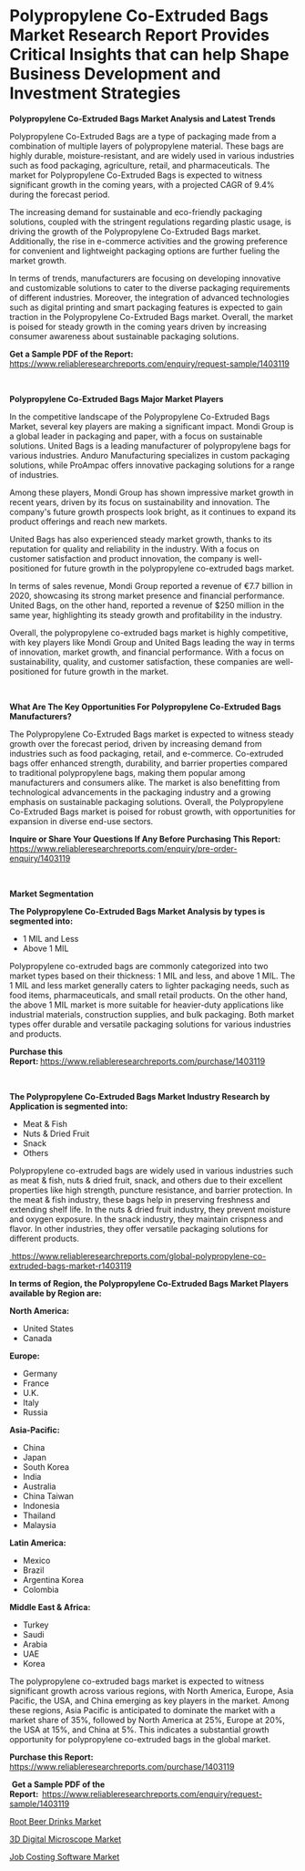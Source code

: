 <p><h1>Polypropylene Co-Extruded Bags Market Research Report Provides Critical Insights that can help Shape Business Development and Investment Strategies</h1></p><p><strong>Polypropylene Co-Extruded Bags Market Analysis and Latest Trends</strong></p>
<p><p>Polypropylene Co-Extruded Bags are a type of packaging made from a combination of multiple layers of polypropylene material. These bags are highly durable, moisture-resistant, and are widely used in various industries such as food packaging, agriculture, retail, and pharmaceuticals. The market for Polypropylene Co-Extruded Bags is expected to witness significant growth in the coming years, with a projected CAGR of 9.4% during the forecast period.</p><p>The increasing demand for sustainable and eco-friendly packaging solutions, coupled with the stringent regulations regarding plastic usage, is driving the growth of the Polypropylene Co-Extruded Bags market. Additionally, the rise in e-commerce activities and the growing preference for convenient and lightweight packaging options are further fueling the market growth.</p><p>In terms of trends, manufacturers are focusing on developing innovative and customizable solutions to cater to the diverse packaging requirements of different industries. Moreover, the integration of advanced technologies such as digital printing and smart packaging features is expected to gain traction in the Polypropylene Co-Extruded Bags market. Overall, the market is poised for steady growth in the coming years driven by increasing consumer awareness about sustainable packaging solutions.</p></p>
<p><strong>Get a Sample PDF of the Report:&nbsp;</strong> <a href="https://www.reliableresearchreports.com/enquiry/request-sample/1403119">https://www.reliableresearchreports.com/enquiry/request-sample/1403119</a></p>
<p>&nbsp;</p>
<p><strong>Polypropylene Co-Extruded Bags Major Market Players</strong></p>
<p><p>In the competitive landscape of the Polypropylene Co-Extruded Bags Market, several key players are making a significant impact. Mondi Group is a global leader in packaging and paper, with a focus on sustainable solutions. United Bags is a leading manufacturer of polypropylene bags for various industries. Anduro Manufacturing specializes in custom packaging solutions, while ProAmpac offers innovative packaging solutions for a range of industries.</p><p>Among these players, Mondi Group has shown impressive market growth in recent years, driven by its focus on sustainability and innovation. The company's future growth prospects look bright, as it continues to expand its product offerings and reach new markets.</p><p>United Bags has also experienced steady market growth, thanks to its reputation for quality and reliability in the industry. With a focus on customer satisfaction and product innovation, the company is well-positioned for future growth in the polypropylene co-extruded bags market.</p><p>In terms of sales revenue, Mondi Group reported a revenue of €7.7 billion in 2020, showcasing its strong market presence and financial performance. United Bags, on the other hand, reported a revenue of $250 million in the same year, highlighting its steady growth and profitability in the industry.</p><p>Overall, the polypropylene co-extruded bags market is highly competitive, with key players like Mondi Group and United Bags leading the way in terms of innovation, market growth, and financial performance. With a focus on sustainability, quality, and customer satisfaction, these companies are well-positioned for future growth in the market.</p></p>
<p>&nbsp;</p>
<p><strong>What Are The Key Opportunities For Polypropylene Co-Extruded Bags Manufacturers?</strong></p>
<p><p>The Polypropylene Co-Extruded Bags market is expected to witness steady growth over the forecast period, driven by increasing demand from industries such as food packaging, retail, and e-commerce. Co-extruded bags offer enhanced strength, durability, and barrier properties compared to traditional polypropylene bags, making them popular among manufacturers and consumers alike. The market is also benefitting from technological advancements in the packaging industry and a growing emphasis on sustainable packaging solutions. Overall, the Polypropylene Co-Extruded Bags market is poised for robust growth, with opportunities for expansion in diverse end-use sectors.</p></p>
<p><strong>Inquire or Share Your Questions If Any Before Purchasing This Report:</strong> <a href="https://www.reliableresearchreports.com/enquiry/pre-order-enquiry/1403119">https://www.reliableresearchreports.com/enquiry/pre-order-enquiry/1403119</a></p>
<p>&nbsp;</p>
<p><strong>Market Segmentation</strong></p>
<p><strong>The Polypropylene Co-Extruded Bags Market Analysis by types is segmented into:</strong></p>
<p><ul><li>1 MIL and Less</li><li>Above 1 MIL</li></ul></p>
<p><p>Polypropylene co-extruded bags are commonly categorized into two market types based on their thickness: 1 MIL and less, and above 1 MIL. The 1 MIL and less market generally caters to lighter packaging needs, such as food items, pharmaceuticals, and small retail products. On the other hand, the above 1 MIL market is more suitable for heavier-duty applications like industrial materials, construction supplies, and bulk packaging. Both market types offer durable and versatile packaging solutions for various industries and products.</p></p>
<p><strong>Purchase this Report:&nbsp;</strong><a href="https://www.reliableresearchreports.com/purchase/1403119">https://www.reliableresearchreports.com/purchase/1403119</a></p>
<p>&nbsp;</p>
<p><strong>The Polypropylene Co-Extruded Bags Market Industry Research by Application is segmented into:</strong></p>
<p><ul><li>Meat & Fish</li><li>Nuts & Dried Fruit</li><li>Snack</li><li>Others</li></ul></p>
<p><p>Polypropylene co-extruded bags are widely used in various industries such as meat & fish, nuts & dried fruit, snack, and others due to their excellent properties like high strength, puncture resistance, and barrier protection. In the meat & fish industry, these bags help in preserving freshness and extending shelf life. In the nuts & dried fruit industry, they prevent moisture and oxygen exposure. In the snack industry, they maintain crispness and flavor. In other industries, they offer versatile packaging solutions for different products.</p></p>
<p><a href="https://www.reliableresearchreports.com/global-polypropylene-co-extruded-bags-market-r1403119">&nbsp;https://www.reliableresearchreports.com/global-polypropylene-co-extruded-bags-market-r1403119</a></p>
<p><strong>In terms of Region, the Polypropylene Co-Extruded Bags Market Players available by Region are:</strong></p>
<p>
    <p> <strong> North America: </strong>
        <ul>
            <li>United States</li>
            <li>Canada</li>
        </ul>
        </p> 
    <p> <strong> Europe: </strong>
        <ul>
            <li>Germany</li>
            <li>France</li>
            <li>U.K.</li>
            <li>Italy</li>
            <li>Russia</li>
        </ul>
        </p> 
    <p> <strong> Asia-Pacific: </strong>
        <ul>
            <li>China</li>
            <li>Japan</li>
            <li>South Korea</li>
            <li>India</li>
            <li>Australia</li>
            <li>China Taiwan</li>
            <li>Indonesia</li>
            <li>Thailand</li>
            <li>Malaysia</li>
        </ul>
        </p> 
    <p> <strong> Latin America: </strong>
        <ul>
            <li>Mexico</li>
            <li>Brazil</li>
            <li>Argentina Korea</li>
            <li>Colombia</li>
        </ul>
        </p> 
    <p> <strong> Middle East & Africa: </strong>
        <ul>
            <li>Turkey</li>
            <li>Saudi</li>
            <li>Arabia</li>
            <li>UAE</li>
            <li>Korea</li>
        </ul>
    </p>
    </p>
<p><p>The polypropylene co-extruded bags market is expected to witness significant growth across various regions, with North America, Europe, Asia Pacific, the USA, and China emerging as key players in the market. Among these regions, Asia Pacific is anticipated to dominate the market with a market share of 35%, followed by North America at 25%, Europe at 20%, the USA at 15%, and China at 5%. This indicates a substantial growth opportunity for polypropylene co-extruded bags in the global market.</p></p>
<p><strong>Purchase this Report: </strong><a href="https://www.reliableresearchreports.com/purchase/1403119">https://www.reliableresearchreports.com/purchase/1403119</a></p>
<p>&nbsp;<strong>Get a Sample PDF of the Report:&nbsp;&nbsp;</strong><a href="https://www.reliableresearchreports.com/enquiry/request-sample/1403119">https://www.reliableresearchreports.com/enquiry/request-sample/1403119</a></p>
<p><strong></strong></p>
<p><p><a href="https://medium.com/@welsonwiden94552/global-root-beer-drinks-market-size-is-expected-to-experience-a-cagr-of-10-5-52ba8d1a03bc">Root Beer Drinks Market</a></p><p><a href="https://medium.com/@fredyyunianto_89084/3d-digital-microscope-market-a-global-and-regional-analysis-focus-on-region-country-level-65e8593df7a8">3D Digital Microscope Market</a></p><p><a href="https://medium.com/@teguhbavarian07_99894/job-costing-software-industry-analysis-report-its-market-size-share-trends-by-application-870a0b77197b">Job Costing Software Market</a></p></p>